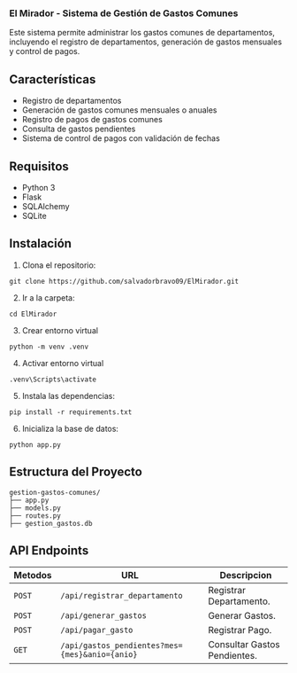 ### El Mirador - Sistema de Gestión de Gastos Comunes

Este sistema permite administrar los gastos comunes de departamentos, incluyendo el registro de departamentos, generación de gastos mensuales y control de pagos.

Características
---------------

-   Registro de departamentos
-   Generación de gastos comunes mensuales o anuales
-   Registro de pagos de gastos comunes
-   Consulta de gastos pendientes
-   Sistema de control de pagos con validación de fechas

Requisitos
----------

-   Python 3
-   Flask
-   SQLAlchemy
-   SQLite

Instalación
-----------

1.  Clona el repositorio:

```git clone https://github.com/salvadorbravo09/ElMirador.git```

2.  Ir a la carpeta:

```cd ElMirador```

3.  Crear entorno virtual

```python -m venv .venv```

4.  Activar entorno virtual

```.venv\Scripts\activate```

5.  Instala las dependencias:

`pip install -r requirements.txt`

6.  Inicializa la base de datos:

`python app.py`

Estructura del Proyecto
-----------------------

    gestion-gastos-comunes/
    ├── app.py
    ├── models.py
    ├── routes.py
    ├── gestion_gastos.db

API Endpoints
-------------

| Metodos   | URL                                      | Descripcion                              |
| -------- | ---------------------------------------- | ---------------------------------------- |
| `POST`   | `/api/registrar_departamento`                             | Registrar Departamento.                       |
| `POST`    | `/api/generar_gastos`                             | Generar Gastos.                      |
| `POST`   | `/api/pagar_gasto`                             | Registrar Pago.                       |
| `GET`    | `/api/gastos_pendientes?mes={mes}&anio={anio}`                          | Consultar Gastos Pendientes.                       |